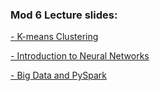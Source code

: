 ### Mod 6 Lecture slides:

[- K-means Clustering](https://docs.google.com/presentation/d/1gJmTXT35wvi4iuCgl0_yq0TSK1p7uMGBtao7eQFcmek/edit#slide=id.g48091fa5b5_0_85)

[- Introduction to Neural Networks](https://docs.google.com/presentation/d/1WYChTHwjDE-Ji5j5zy2xGl7QaIFy9Ym8kuy9xTPN85g/edit#slide=id.ge62ba7c8e_0_0)

[- Big Data and PySpark](https://docs.google.com/presentation/d/1tyuu8CjaNBUkurgSXm5vMGxFo7XXrgyJmdXbld0IQ_c/edit#slide=id.g5584e4e5fc_0_13)
